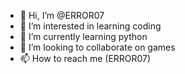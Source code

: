 - 👋 Hi, I’m @ERROR07
- 👀 I’m interested in learning coding
- 🌱 I’m currently learning python
- 💞️ I’m looking to collaborate on games
- 📫 How to reach me (ERROR07)

<!---
ThomasSigma07/ThomasSigma07 is a ✨ special ✨ repository because its `README.md` (this file) appears on your GitHub profile.
You can click the Preview link to take a look at your changes.
--->
